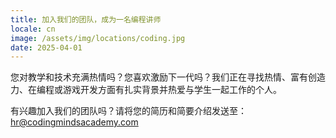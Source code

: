 ```yaml
---
title: 加入我们的团队，成为一名编程讲师
locale: cn
image: /assets/img/locations/coding.jpg
date: 2025-04-01
---
```


您对教学和技术充满热情吗？您喜欢激励下一代吗？我们正在寻找热情、富有创造力、在编程或游戏开发方面有扎实背景并热爱与学生一起工作的个人。

有兴趣加入我们的团队吗？请将您的简历和简要介绍发送至：hr@codingmindsacademy.com 
